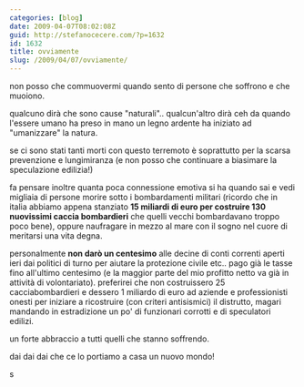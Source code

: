 ```yaml
---
categories: [blog]
date: 2009-04-07T08:02:08Z
guid: http://stefanocecere.com/?p=1632
id: 1632
title: ovviamente
slug: /2009/04/07/ovviamente/
---
```


non posso che commuovermi quando sento di persone che soffrono e che muoiono.
  
qualcuno dirà che sono cause "naturali".. qualcun'altro dirà ceh da quando l'essere umano ha preso in mano un legno ardente ha iniziato ad "umanizzare" la natura.
  
se ci sono stati tanti morti con questo terremoto è soprattutto per la scarsa prevenzione e lungimiranza (e non posso che continuare a biasimare la speculazione edilizia!)

fa pensare inoltre quanta poca connessione emotiva si ha quando sai e vedi migliaia di persone morire sotto i bombardamenti militari (ricordo che in italia abbiamo appena stanziato **15 miliardi di euro per costruire 130 nuovissimi caccia bombardieri** che quelli vecchi bombardavano troppo poco bene), oppure naufragare in mezzo al mare con il sogno nel cuore di meritarsi una vita degna.

personalmente **non darò un centesimo** alle decine di conti correnti aperti ieri dai politici di turno per aiutare la protezione civile etc.. pago già le tasse fino all'ultimo centesimo (e la maggior parte del mio profitto netto va già in attività di volontariato). preferirei che non costruissero 25 cacciabombardieri e dessero 1 miliardo di euro ad aziende e professionisti onesti per iniziare a ricostruire (con criteri antisismici) il distrutto, magari mandando in estradizione un po' di funzionari corrotti e di speculatori edilizi.

un forte abbraccio a tutti quelli che stanno soffrendo.
  
dai dai dai che ce lo portiamo a casa un nuovo mondo!
  
s